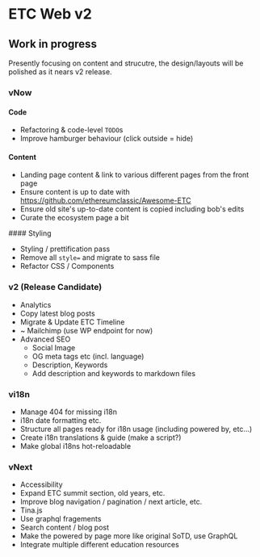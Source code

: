 # ETC Web v2

## Work in progress

Presently focusing on content and strucutre, the design/layouts will be polished as it nears v2 release.

### vNow

#### Code

- Refactoring & code-level `TODO`s
- Improve hamburger behaviour (click outside = hide)

#### Content

- Landing page content & link to various different pages from the front page
- Ensure content is up to date with https://github.com/ethereumclassic/Awesome-ETC
- Ensure old site's up-to-date content is copied including bob's edits
- Curate the ecosystem page a bit

#### Styling

- Styling / prettification pass
- Remove all `style=` and migrate to sass file
- Refactor CSS / Components

### v2 (Release Candidate)

- Analytics
- Copy latest blog posts
- Migrate & Update ETC Timeline
- ~ Mailchimp (use WP endpoint for now)
- Advanced SEO
  - Social Image
  - OG meta tags etc (incl. language)
  - Description, Keywords
  - Add description and keywords to markdown files

### vi18n

- Manage 404 for missing i18n
- i18n date formatting etc.
- Structure all pages ready for i18n usage (including powered by, etc...)
- Create i18n translations & guide (make a script?)
- Make global i18ns hot-reloadable

### vNext

- Accessibility
- Expand ETC summit section, old years, etc.
- Improve blog navigation / pagination / next article, etc.
- Tina.js
- Use graphql fragements
- Search content / blog post
- Make the powered by page more like original SoTD, use GraphQL
- Integrate multiple different education resources
